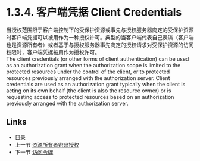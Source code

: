 1.3.4. 客户端凭据 Client Credentials
====================
当授权范围限于客户端控制下的受保护资源或事先与授权服务器商定的受保护资源时客户端凭据可以被用作为一种授权许可。典型的当客户端代表自己表演（客户端也是资源所有者）或者基于与授权服务器事先商定的授权请求对受保护资源的访问权限时，客户端凭据被用作为授权许可。  
The client credentials (or other forms of client authentication) can be used as an authorization grant when the authorization scope is limited to the protected resources under the control of the client, or to protected resources previously arranged with the authorization server.  Client credentials are used as an authorization grant typically when the client is acting on its own behalf (the client is also the resource owner) or is requesting access to protected resources based on an authorization previously arranged with the authorization server.

## Links

* [目录](../SUMMARY.md)
* 上一节 [资源所有者密码授权](1.3.3.md)
* 下一节 [访问令牌](1.4.md)
